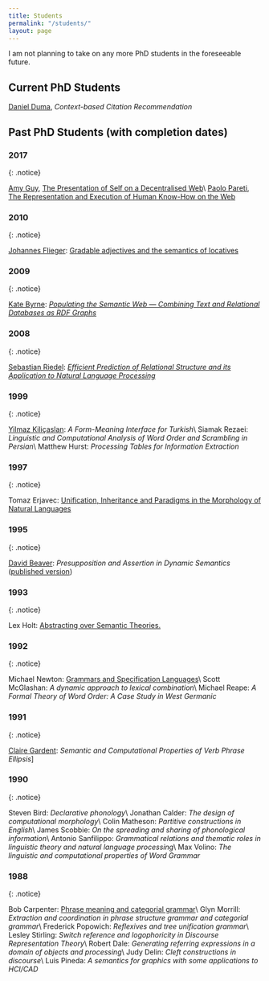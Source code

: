 ```yaml
---
title: Students
permalink: "/students/"
layout: page
---
```


I am not planning to take on any more PhD students in the foreseeable future. 

## Current PhD Students

[Daniel Duma](http://www.danielduma.com), *Context-based Citation Recommendation*

## Past PhD Students (with completion dates)

### 2017
{: .notice}

[Amy Guy](http://rhiaro.co.uk), [The Presentation of Self on a Decentralised Web](https://rhiaro.github.io/thesis/)\\
[Paolo Pareti](http://paolopareti.uk), [The Representation and Execution of Human Know-How on the Web](http://paolopareti.uk/homepage/papers/pareti_PhD_thesis.pdf)


### 2010 
{: .notice}

[Johannes Flieger](https://www.linkedin.com/in/johannes-flieger-20760a3/): [Gradable adjectives and the semantics of locatives](https://www.era.lib.ed.ac.uk/handle/1842/3995)


### 2009 
{: .notice}

[Kate Byrne](http://homepages.inf.ed.ac.uk/kbyrne3/): *[Populating the Semantic Web &mdash; Combining Text and Relational Databases as RDF Graphs](https://www.era.lib.ed.ac.uk/handle/1842/3781)*

### 2008
{: .notice}

[Sebastian Riedel](http://www.riedelcastro.org): *[Efficient Prediction of Relational Structure and its Application to Natural Language Processing](https://www.era.lib.ed.ac.uk/handle/1842/4167)*

### 1999
{: .notice}

[Yilmaz Kiliçaslan](https://www.researchgate.net/profile/Yilmaz_Kilicaslan2): *A Form-Meaning Interface for Turkish*\\
Siamak Rezaei: *Linguistic and Computational Analysis of Word Order and Scrambling in Persian*\\
Matthew Hurst: *Processing Tables for Information Extraction* 

### 1997
{: .notice}

Tomaz Erjavec: <a  href="http://nl.ijs.si/~tomaz/Thesis/">Unification, Inheritance and Paradigms in the Morphology of Natural Languages</a>

### 1995
{: .notice}

[David Beaver](https://liberalarts.utexas.edu/linguistics/faculty/dib97): *Presupposition and Assertion in Dynamic Semantics* ([published version](https://web.stanford.edu/group/cslipublications/cslipublications/site/1575861208.shtml))

### 1993
{: .notice}

Lex Holt: <a href="ftp://www.cogsci.ed.ac.uk/pub/CCS/PHD/1993/EUCCS-PHD-1993-4.ps.gz">Abstracting over Semantic Theories.</a>

### 1992
{: .notice}

Michael Newton: <a  href="ftp://ftp.cogsci.ed.ac.uk/pub/kimba/thesis.dvi.Z">Grammars and Specification Languages</a>\\
Scott McGlashan: *A dynamic approach to lexical combination*\\
Michael Reape: *A Formal Theory of Word Order: A Case Study in West Germanic*

### 1991
{: .notice}

[Claire Gardent](https://members.loria.fr/CGardent/): *Semantic and Computational Properties of Verb Phrase Ellipsis*]

### 1990
{: .notice}

Steven Bird: *Declarative phonology*\\
Jonathan Calder: *The design of computational morphology*\\
Colin Matheson: *Partitive constructions in English*\\
James Scobbie: *On the spreading and sharing of phonological information*\\
Antonio Sanfilippo: *Grammatical relations and thematic roles in linguistic theory and natural language processing*\\
Max Volino: *The linguistic and computational properties of Word Grammar*

### 1988
{: .notice}

Bob Carpenter: <a href="http://www.colloquial.com/carp/Publications/thesis.ps">Phrase meaning and categorial grammar</a>\\
Glyn Morrill: *Extraction and coordination in phrase structure grammar and categorial grammar*\\
Frederick Popowich: *Reflexives and tree unification grammar*\\
Lesley Stirling: *Switch reference and logophoricity in Discourse Representation Theory*\\
Robert Dale: *Generating referring expressions in a domain of objects and processing*\\
Judy Delin: *Cleft constructions in discourse*\\
Luis Pineda: *A semantics for graphics with some applications to HCI/CAD*







